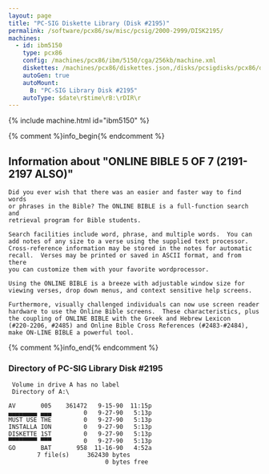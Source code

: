 ```yaml
---
layout: page
title: "PC-SIG Diskette Library (Disk #2195)"
permalink: /software/pcx86/sw/misc/pcsig/2000-2999/DISK2195/
machines:
  - id: ibm5150
    type: pcx86
    config: /machines/pcx86/ibm/5150/cga/256kb/machine.xml
    diskettes: /machines/pcx86/diskettes.json,/disks/pcsigdisks/pcx86/diskettes.json
    autoGen: true
    autoMount:
      B: "PC-SIG Library Disk #2195"
    autoType: $date\r$time\rB:\rDIR\r
---
```


{% include machine.html id="ibm5150" %}

{% comment %}info_begin{% endcomment %}

## Information about "ONLINE BIBLE 5 OF 7 (2191-2197 ALSO)"

    Did you ever wish that there was an easier and faster way to find words
    or phrases in the Bible? The ONLINE BIBLE is a full-function search and
    retrieval program for Bible students.
    
    Search facilities include word, phrase, and multiple words.  You can
    add notes of any size to a verse using the supplied text processor.
    Cross-reference information may be stored in the notes for automatic
    recall.  Verses may be printed or saved in ASCII format, and from there
    you can customize them with your favorite wordprocessor.
    
    Using the ONLINE BIBLE is a breeze with adjustable window size for
    viewing verses, drop down menus, and context sensitive help screens.
    
    Furthermore, visually challenged individuals can now use screen reader
    hardware to use the Online Bible screens.  These characteristics, plus
    the coupling of ONLINE BIBLE with the Greek and Hebrew Lexicon
    (#220-2206, #2485) and Online Bible Cross References (#2483-#2484),
    make ON-LINE BIBLE a powerful tool.
{% comment %}info_end{% endcomment %}


### Directory of PC-SIG Library Disk #2195

     Volume in drive A has no label
     Directory of A:\

    AV       005    361472   9-15-90  11:15p
    ▄▄▄▄▄▄▄▄ ▄▄▄         0   9-27-90   5:13p
    MUST USE THE         0   9-27-90   5:13p
    INSTALLA ION         0   9-27-90   5:13p
    DISKETTE 1ST         0   9-27-90   5:13p
    ▀▀▀▀▀▀▀▀ ▀▀▀         0   9-27-90   5:13p
    GO       BAT       958  11-16-90   4:52a
            7 file(s)     362430 bytes
                               0 bytes free
